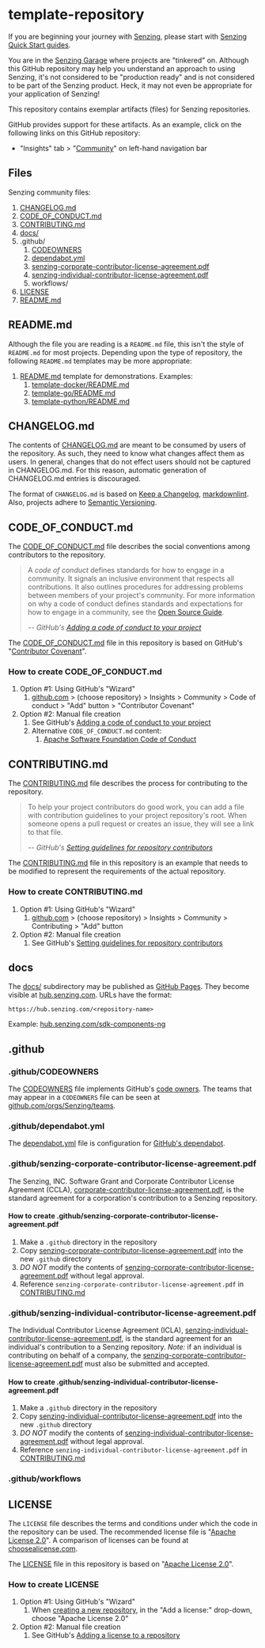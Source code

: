 # template-repository

If you are beginning your journey with
[Senzing](https://senzing.com/),
please start with
[Senzing Quick Start guides](https://docs.senzing.com/quickstart/).

You are in the
[Senzing Garage](https://github.com/senzing-garage)
where projects are "tinkered" on.
Although this GitHub repository may help you understand an approach to using Senzing,
it's not considered to be "production ready" and is not considered to be part of the Senzing product.
Heck, it may not even be appropriate for your application of Senzing!

This repository contains exemplar artifacts (files) for Senzing repositories.

GitHub provides support for these artifacts.  As an example, click on the following links on this GitHub repository:

- "Insights" tab > "[Community](https://github.com/senzing-factory/template-repository/community)" on left-hand navigation bar

## Files

Senzing community files:

1. [CHANGELOG.md](#changelogmd)
1. [CODE_OF_CONDUCT.md](#code_of_conductmd)
1. [CONTRIBUTING.md](#contributingmd)
1. [docs/](#docs)
1. .github/
    1. [CODEOWNERS](#githubcodeowners)
    1. [dependabot.yml](#githubdependabotyml)
    1. [senzing-corporate-contributor-license-agreement.pdf](#githubsenzing-corporate-contributor-license-agreementpdf)
    1. [senzing-individual-contributor-license-agreement.pdf](#githubsenzing-individual-contributor-license-agreementpdf)
    1. workflows/
1. [LICENSE](#license)
1. [README.md](#readmemd)

## README.md

Although the file you are reading is a `README.md` file, this isn't the style of `README.md` for most projects.
Depending upon the type of repository, the following `README.md` templates may be more appropriate:

1. [README.md](.github/README_TEMPLATE/demonstration/README.md) template for demonstrations. Examples:
    1. [template-docker/README.md](https://github.com/senzing-factory/template-docker/blob/main/README.md)
    1. [template-go/README.md](https://github.com/senzing-factory/template-go/blob/main/README.md)
    1. [template-python/README.md](https://github.com/senzing-factory/template-python/blob/main/README.md)

## CHANGELOG.md

The contents of
[CHANGELOG.md](CHANGELOG.md)
are meant to be consumed by users of the repository.
As such, they need to know what changes affect them as users.
In general, changes that do not effect users should not be captured in CHANGELOG.md.
For this reason, automatic generation of CHANGELOG.md entries is discouraged.

The format of `CHANGELOG.md` is based on [Keep a Changelog](https://keepachangelog.com/en/1.0.0/),
[markdownlint](https://dlaa.me/markdownlint/).
Also, projects adhere to [Semantic Versioning](https://semver.org/spec/v2.0.0.html).

## CODE_OF_CONDUCT.md

The
[CODE_OF_CONDUCT.md](CODE_OF_CONDUCT.md)
file describes the social conventions among contributors to the repository.

> A *code of conduct* defines standards for how to engage in a community. It signals an inclusive environment that respects all contributions. It also outlines procedures for addressing problems between members of your project's community. For more information on why a code of conduct defines standards and expectations for how to engage in a community, see the [Open Source Guide](https://opensource.guide/code-of-conduct/).
>
> -- <cite>GitHub's [Adding a code of conduct to your project](https://help.github.com/articles/adding-a-code-of-conduct-to-your-project/)</cite>

The [CODE_OF_CONDUCT.md](CODE_OF_CONDUCT.md) file in this repository is based on GitHub's "[Contributor Covenant](https://www.contributor-covenant.org/version/1/4/code-of-conduct.html)".

### How to create CODE_OF_CONDUCT.md

1. Option #1: Using GitHub's "Wizard"
    1. [github.com](https://github.com/) > (choose repository) > Insights > Community > Code of conduct > "Add" button > "Contributor Covenant"
1. Option #2: Manual file creation
    1. See GitHub's [Adding a code of conduct to your project](https://help.github.com/articles/adding-a-code-of-conduct-to-your-project/)
    1. Alternative `CODE_OF_CONDUCT.md` content:
        1. [Apache Software Foundation Code of Conduct](https://www.apache.org/foundation/policies/conduct.html)

## CONTRIBUTING.md

The
[CONTRIBUTING.md](CONTRIBUTING.md)
file describes the process for contributing to the repository.

> To help your project contributors do good work, you can add a file with contribution guidelines to your project repository's root. When someone opens a pull request or creates an issue, they will see a link to that file.
>
> -- <cite>GitHub's [Setting guidelines for repository contributors](https://help.github.com/articles/setting-guidelines-for-repository-contributors/)</cite>

The [CONTRIBUTING.md](CONTRIBUTING.md) file in this repository is an example that needs to be modified to represent the requirements of the actual repository.

### How to create CONTRIBUTING.md

1. Option #1: Using GitHub's "Wizard"
    1. [github.com](https://github.com/) > (choose repository) > Insights > Community > Contributing > "Add" button
1. Option #2: Manual file creation
    1. See GitHub's [Setting guidelines for repository contributors](https://help.github.com/articles/setting-guidelines-for-repository-contributors/)

## docs

The
[docs/](docs)
subdirectory may be published as
[GitHub Pages](https://pages.github.com/).
They become visible at
[hub.senzing.com](https://hub.senzing.com/).
URLs have the format:

```console
https://hub.senzing.com/<repository-name>
```

Example:
[hub.senzing.com/sdk-components-ng](https://hub.senzing.com/sdk-components-ng/)

## .github

### .github/CODEOWNERS

The
[CODEOWNERS](.github/CODEOWNERS)
file implements GitHub's
[code owners](https://docs.github.com/en/repositories/managing-your-repositorys-settings-and-features/customizing-your-repository/about-code-owners).
The teams that may appear in a `CODEOWNERS` file can be seen at
[github.com/orgs/Senzing/teams](https://github.com/orgs/Senzing/teams).

### .github/dependabot.yml

The
[dependabot.yml](.github/dependabot.yml) file is configuration for
[GitHub's dependabot](https://docs.github.com/en/code-security/dependabot).

### .github/senzing-corporate-contributor-license-agreement.pdf

The Senzing, INC. Software Grant and Corporate Contributor License Agreement (CCLA),
[corporate-contributor-license-agreement.pdf](.github/senzing-corporate-contributor-license-agreement.pdf),
is the standard agreement for a corporation's contribution to a Senzing repository.

#### How to create .github/senzing-corporate-contributor-license-agreement.pdf

1. Make a `.github` directory in the repository
1. Copy [senzing-corporate-contributor-license-agreement.pdf](.github/senzing-corporate-contributor-license-agreement.pdf) into the new `.github` directory
1. *DO NOT* modify the contents of [senzing-corporate-contributor-license-agreement.pdf](.github/senzing-corporate-contributor-license-agreement.pdf) without legal approval.
1. Reference `senzing-corporate-contributor-license-agreement.pdf` in [CONTRIBUTING.md](#contributingmd)

### .github/senzing-individual-contributor-license-agreement.pdf

The Individual Contributor License Agreement (ICLA),
[senzing-individual-contributor-license-agreement.pdf](.github/senzing-individual-contributor-license-agreement.pdf),
is the standard agreement for an individual's contribution to a Senzing repository.
*Note:* if an individual is contributing on behalf of a company, the
[senzing-corporate-contributor-license-agreement.pdf](#githubsenzing-corporate-contributor-license-agreementpdf)
must also be submitted and accepted.

#### How to create .github/senzing-individual-contributor-license-agreement.pdf

1. Make a `.github` directory in the repository
1. Copy [senzing-individual-contributor-license-agreement.pdf](.github/senzing-individual-contributor-license-agreement.pdf) into the new `.github` directory
1. *DO NOT* modify the contents of [senzing-individual-contributor-license-agreement.pdf](.github/senzing-individual-contributor-license-agreement.pdf) without legal approval.
1. Reference `senzing-individual-contributor-license-agreement.pdf` in [CONTRIBUTING.md](#contributingmd)

### .github/workflows

## LICENSE

The `LICENSE` file describes the terms and conditions under which the code in the repository can be used.
The recommended license file is
"[Apache License 2.0](https://www.apache.org/licenses/LICENSE-2.0.html)".
A comparison of licenses can be found at
[choosealicense.com](https://choosealicense.com/licenses/).

The [LICENSE](LICENSE) file in this repository is based on
"[Apache License 2.0](https://www.apache.org/licenses/LICENSE-2.0.html)".

### How to create LICENSE

1. Option #1: Using GitHub's "Wizard"
    1. When [creating a new repository](https://github.com/new), in the "Add a license:" drop-down, choose "Apache License 2.0"
1. Option #2: Manual file creation
    1. See GitHub's [Adding a license to a repository](https://help.github.com/articles/adding-a-license-to-a-repository/)
